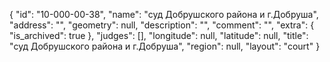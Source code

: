 {
    "id": "10-000-00-38",
    "name": "суд Добрушского района и г.Добруша",
    "address": "",
    "geometry": null,
    "description": "",
    "comment": "",
    "extra": {
        "is_archived": true
    },
    "judges": [],
    "longitude": null,
    "latitude": null,
    "title": "суд Добрушского района и г.Добруша",
    "region": null,
    "layout": "court"
}